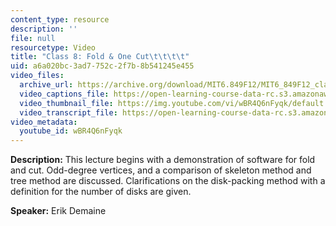 ```yaml
---
content_type: resource
description: ''
file: null
resourcetype: Video
title: "Class 8: Fold & One Cut\t\t\t\t"
uid: a6a020bc-3ad7-752c-2f7b-8b541245e455
video_files:
  archive_url: https://archive.org/download/MIT6.849F12/MIT6_849F12_class08_300k.mp4
  video_captions_file: https://open-learning-course-data-rc.s3.amazonaws.com/6-849-geometric-folding-algorithms-linkages-origami-polyhedra-fall-2012/1344ba7456d3575eb1a52fa86492d0df_wBR4Q6nFyqk.vtt
  video_thumbnail_file: https://img.youtube.com/vi/wBR4Q6nFyqk/default.jpg
  video_transcript_file: https://open-learning-course-data-rc.s3.amazonaws.com/6-849-geometric-folding-algorithms-linkages-origami-polyhedra-fall-2012/9ffe0b2ba358fefe66df372684c175d7_wBR4Q6nFyqk.pdf
video_metadata:
  youtube_id: wBR4Q6nFyqk
---
```


**Description:** This lecture begins with a demonstration of software for fold and cut. Odd-degree vertices, and a comparison of skeleton method and tree method are discussed. Clarifications on the disk-packing method with a definition for the number of disks are given.

**Speaker:** Erik Demaine